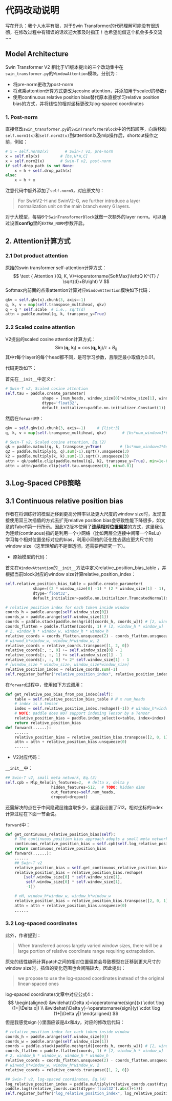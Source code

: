 # 代码改动说明

写在开头：我个人水平有限，对于Swin Transformer的代码理解可能没有很透彻，在修改过程中有错误的话欢迎大家及时指正！也希望能借这个机会多多交流~~

## Model Architecture

Swin Transformer V2 相比于V1版本提出的三个改动集中在`swin_transformer.py`的`WindowAttention`模块，分别为：

* 将pre-norm更改为post-norm
* 将点乘attention计算方式更改为cosine attention，并添加用于scaled的参数$\tau$
* 使用continuous relative position bias替代原本直接学习relative position bias的方式，并将线性的相对坐标更改为log-spaced coordinates

### 1. Post-norm

直接修改`swin_transformer.py`的`SwinTransformerBlock`中的代码顺序，向后移动`self.norm1(x)`和`self.norm2(x)`到attention以及mlp操作后，shortcut操作之前，例如：

```python
# x = self.norm2(x)       # Swin-T v1, pre-norm
x = self.mlp(x)         # [bs,H*W,C]
x = self.norm2(x)       # Swin-T v2, post-norm
if self.drop_path is not None:
	x = h + self.drop_path(x)
else:
	x = h + x
```

注意代码中额外添加了`self.norm3`，对应原文的：

> For SwinV2-H and SwinV2-G, we further introduce a layer normalization unit on the main branch every 6 layers.

对于大模型，每隔6个`SwinTransformerBlock`就做一次额外的layer norm。可以通过设置**config**里的`EXTRA_NORM`参数开启。

## 2. Attention计算方式

### 2.1 Dot product attention

原始的swin transformer self-attention计算方式：
$$
\text { Attention }(Q, K, V)=\operatorname{SoftMax}\left(Q K^{T} / \sqrt{d}+B\right) V
$$
Softmax内前面的点乘attention计算对应`WindowAttention`模块如下代码：

```python
qkv = self.qkv(x).chunk(3, axis=-1)
q, k, v = map(self.transpose_multihead, qkv)
q = q * self.scale  # i.e., sqrt(d)
attn = paddle.matmul(q, k, transpose_y=True) 
```

### 2.2 Scaled cosine attention

V2提出的scaled cosine attention计算方式：
$$
\operatorname{Sim}\left(\mathbf{q}_{i}, \mathbf{k}_{j}\right)=\cos \left(\mathbf{q}_{i}, \mathbf{k}_{j}\right) / \tau+B_{i j}
$$
其中$\tau$每个layer的每个head都不同，是可学习参数，且限定最小取值为0.01。

代码更改如下：

首先在`__init__`中定义$\tau$：

```python
# Swin-T v2, Scaled cosine attention
self.tau = paddle.create_parameter(
                shape = [num_heads, window_size[0]*window_size[1], window_size[0]*window_size[1]],
                dtype='float32',
                default_initializer=paddle.nn.initializer.Constant(1))
```

然后在`forward`中：

```python
qkv = self.qkv(x).chunk(3, axis=-1)     # {list:3}
q, k, v = map(self.transpose_multihead, qkv)       # [bs*num_window=1*64,4,49,32] -> [bs*num_window=1*16,8,49,32]-> [bs*num_window=1*4,16,49,32]->[bs*num_window=1*1,32,49,32]

# Swin-T v2, Scaled cosine attention, Eq.(2)
qk = paddle.matmul(q, k, transpose_y=True)        # [bs*num_window=1*64,num_heads=4,49,49] -> [bs*num_window=1*16,num_heads=8,49,49] -> [bs*num_window=1*4,num_heads=16,49,49] -> [bs*num_window=1*1,num_heads=32,49,49]
q2 = paddle.multiply(q, q).sum(-1).sqrt().unsqueeze(3)
k2 = paddle.multiply(k, k).sum(-1).sqrt().unsqueeze(3)
attn = qk/paddle.clip(paddle.matmul(q2, k2, transpose_y=True), min=1e-6)
attn = attn/paddle.clip(self.tau.unsqueeze(0), min=0.01)
```

## 3.Log-Spaced CPB策略

## 3.1 Continuous relative position bias

作者在将训练好的模型迁移到更高分辨率以及更大尺度的window size时，发现直接使用双三次插值的方式去扩充relative position bias会导致性能下降很多，如文章的Tabel1第一行所示。因此V2版本使用了**连续相对位置偏差**的方式，这里我认为连续(continuous)指的是利用一个小网络（比如两层全连接中间带一个ReLu）学习每个相对位置坐标对应的bias，利用小网络的泛化性去适应更大尺寸的window size（这里理解的不是很透彻，还需要再研究一下）。

* 原始模型的代码：

首先在`WindowAttention`的`__init__`方法中定义relative_position_bias_table ，并根据当前block对应的window size计算relative_position_index：

```python
self.relative_position_bias_table = paddle.create_parameter(
            shape=[(2 * window_size[0] -1) * (2 * window_size[1] - 1), num_heads],
            dtype='float32',
            default_initializer=paddle.nn.initializer.TruncatedNormal(std=.02))

# relative position index for each token inside window
coords_h = paddle.arange(self.window_size[0])
coords_w = paddle.arange(self.window_size[1])
coords = paddle.stack(paddle.meshgrid([coords_h, coords_w])) # [2, window_h, window_w]
coords_flatten = paddle.flatten(coords, 1) # [2, window_h * window_w]
# 2, window_h * window_w, window_h * window_h
relative_coords = coords_flatten.unsqueeze(2) - coords_flatten.unsqueeze(1)
# winwod_h*window_w, window_h*window_w, 2
relative_coords = relative_coords.transpose([1, 2, 0])
relative_coords[:, :, 0] += self.window_size[0] - 1
relative_coords[:, :, 1] += self.window_size[1] - 1
relative_coords[:, :, 0] *= 2* self.window_size[1] - 1
# [window_size * window_size, window_size*window_size]
relative_position_index = relative_coords.sum(-1)
self.register_buffer("relative_position_index", relative_position_index)
```

在`forward`过程中，使用如下方式调用：

```python
def get_relative_pos_bias_from_pos_index(self):
    table = self.relative_position_bias_table # N x num_heads
    # index is a tensor
    index = self.relative_position_index.reshape([-1]) # window_h*window_w * window_h*window_w
    # NOTE: paddle does NOT support indexing Tensor by a Tensor
    relative_position_bias = paddle.index_select(x=table, index=index)
    return relative_position_bias
def forward(......):
    ......
    relative_position_bias = relative_position_bias.transpose([2, 0, 1])
    attn = attn + relative_position_bias.unsqueeze(0)
    ......
```

* V2对应代码：

`__init__`中：

```python
## Swin-T v2, small meta network, Eq.(3)
self.cpb = Mlp_Relu(in_features=2,  # delta x, delta y
                    hidden_features=512,  # TODO: hidden dims
                    out_features=self.num_heads,
                    dropout=dropout)
```

还需解决的点在于中间隐藏层维度取多少，这里我设置了512。相对坐标的index计算过程在下面一节会说。

`forward`中：

```python
def get_continuous_relative_position_bias(self):
    # The continuous position bias approach adopts a small meta network on the relative coordinates
    continuous_relative_position_bias = self.cpb(self.log_relative_position_index)
    return continuous_relative_position_bias
def forward(......):
    ......
    ## Swin-T v2
    relative_position_bias = self.get_continuous_relative_position_bias()
    relative_position_bias = relative_position_bias.reshape(
        [self.window_size[0] * self.window_size[1],
         self.window_size[0] * self.window_size[1],
         -1])

    # nH, window_h*window_w, window_h*window_w
    relative_position_bias = relative_position_bias.transpose([2, 0, 1])
    attn = attn + relative_position_bias.unsqueeze(0)
    ......
```

### 3.2 Log-spaced coordinates

此外，作者提到：

> When transferred across largely varied window sizes, there will be a large portion of relative coordinate range requiring extrapolation. 

原先的线性编码计算patch之间的相对位置偏差会导致模型在迁移到更大尺寸的window size时，插值的变化范围也会间隔较大。因此提出：

>we propose to use the log-spaced coordinates instead of the original linear-spaced ones

log-spaced coordinates文章中对应公式4：
$$
\begin{aligned}
&\widehat{\Delta x}=\operatorname{sign}(x) \cdot \log (1+|\Delta x|) \\
&\widehat{\Delta y}=\operatorname{sign}(y) \cdot \log (1+|\Delta y|)
\end{aligned}
$$
但是我感觉$\operatorname{sign}(·)$里面应该是$\Delta x$和$\Delta y$，对应的修改后代码：

```python
# relative position index for each token inside window
coords_h = paddle.arange(self.window_size[0])
coords_w = paddle.arange(self.window_size[1])
coords = paddle.stack(paddle.meshgrid([coords_h, coords_w])) # [2, window_h, window_w]
coords_flatten = paddle.flatten(coords, 1) # [2, window_h * window_w]
# 2, window_h * window_w, window_h * window_h
relative_coords = coords_flatten.unsqueeze(2) - coords_flatten.unsqueeze(1)
# winwod_h*window_w, window_h*window_w, 2
relative_coords = relative_coords.transpose([1, 2, 0])

## Swin-T v2, log-spaced coordinates, Eq.(4)
log_relative_position_index = paddle.multiply(relative_coords.cast(dtype='float32').sign(),
paddle.log((relative_coords.cast(dtype='float32').abs()+1)))
self.register_buffer("log_relative_position_index", log_relative_position_index)
```













